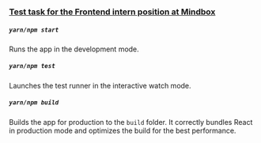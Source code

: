 ### <a href='https://docs.google.com/document/d/1jq5yCrQJRHaRG4TabGhDITDMteYuLWG_LjlR9HmB5ac/edit#heading=h.zavj7sd1thwb'>Test task for the Frontend intern position at Mindbox<a/>

##### `yarn/npm start`

Runs the app in the development mode.

##### `yarn/npm test`

Launches the test runner in the interactive watch mode.

##### `yarn/npm build`

Builds the app for production to the `build` folder.
It correctly bundles React in production mode and optimizes the build for the best performance.